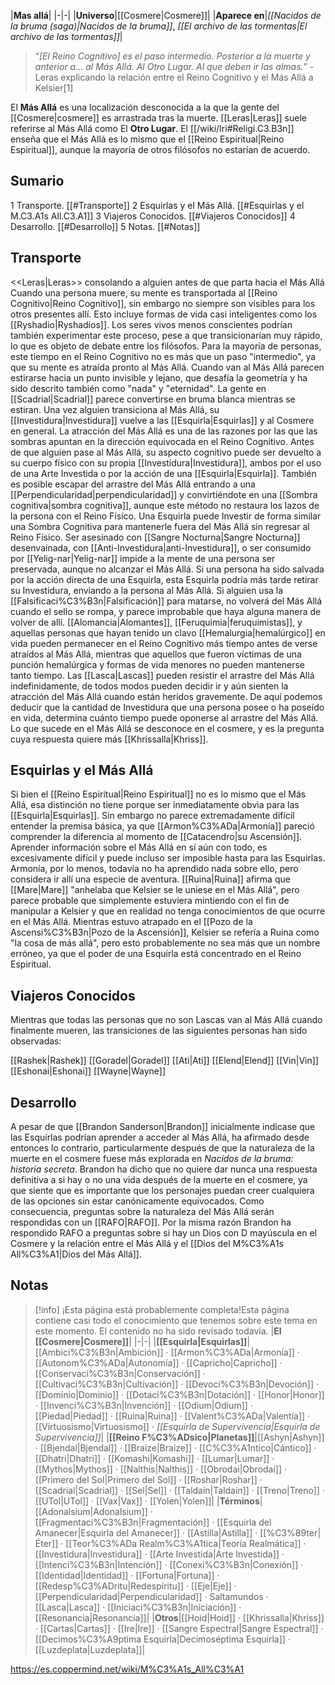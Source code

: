 |**Mas allá**|
|-|-|
|**Universo**|[[Cosmere\|Cosmere]]|
|**Aparece en**|*[[Nacidos de la bruma (saga)\|Nacidos de la bruma]]*, *[[El archivo de las tormentas\|El archivo de las tormentas]]*|

>“*[El Reino Cognitivo] es el paso intermedio. Posterior a la muerte y anterior a… al Más Allá. Al Otro Lugar. Al que deben ir las almas.*”
\-Leras explicando la relación entre el Reino Cognitivo y el Más Allá a Kelsier[1]


El **Más Allá** es una localización desconocida a la que la gente del [[Cosmere\|cosmere]] es arrastrada tras la muerte. [[Leras\|Leras]] suele referirse al Más Allá como El **Otro Lugar**. El [[/wiki/Iri#Religi.C3.B3n]] enseña que el Más Allá es lo mismo que el [[Reino Espiritual\|Reino Espiritual]], aunque la mayoría de otros filósofos no estarían de acuerdo.

## Sumario

1 Transporte. [[#Transporte]] 
2 Esquirlas y el Más Allá. [[#Esquirlas y el M.C3.A1s All.C3.A1]] 
3 Viajeros Conocidos. [[#Viajeros Conocidos]] 
4 Desarrollo. [[#Desarrollo]] 
5 Notas. [[#Notas]] 


## Transporte
  <<Leras\|Leras>> consolando a alguien antes de que parta hacia el Más Allá
Cuando una persona muere, su mente es transportada al [[Reino Cognitivo\|Reino Cognitivo]], sin embargo no siempre son visibles para los otros presentes allí. Esto incluye formas de vida casi inteligentes como los [[Ryshadio\|Ryshadios]]. Los seres vivos menos conscientes podrían también experimentar este proceso, pese a que transicionarían muy rápido, lo que es objeto de debate entre los filósofos. Para la mayoría de personas, este tiempo en el Reino Cognitivo no es más que un paso "intermedio", ya que su mente es atraída pronto al Más Allá. Cuando van al Más Allá parecen estirarse hacia un punto invisible y lejano, que desafía la geometría y ha sido descrito también como "nada" y "eternidad". La gente en [[Scadrial\|Scadrial]] parece convertirse en bruma blanca mientras se estiran. Una vez alguien transiciona al Más Allá, su [[Investidura\|Investidura]] vuelve a las [[Esquirla\|Esquirlas]] y al Cosmere en general. La atracción del Más Allá es una de las razones por las que las sombras apuntan en la dirección equivocada en el Reino Cognitivo.
Antes de que alguien pase al Más Allá, su aspecto cognitivo puede ser devuelto a su cuerpo físico con su propia [[Investidura\|Investidura]], ambos por el uso de una Arte Investida o por la acción de una [[Esquirla\|Esquirla]]. También es posible escapar del arrastre del Más Allá entrando a una [[Perpendicularidad\|perpendicularidad]] y convirtiéndote en una [[Sombra cognitiva\|sombra cognitiva]], aunque este método no restaura los lazos de la persona con el Reino Físico. Una Esquirla puede Investir de forma similar una Sombra Cognitiva para mantenerle fuera del Más Allá sin regresar al Reino Físico. Ser asesinado con [[Sangre Nocturna\|Sangre Nocturna]] desenvainada, con [[Anti-Investidura\|anti-Investidura]], o ser consumido por [[Yelig-nar\|Yelig-nar]] impide a la mente de una persona ser preservada, aunque no alcanzar el Más Allá. Si una persona ha sido salvada por la acción directa de una Esquirla, esta Esquirla podría más tarde retirar su Investidura, enviando a la persona al Más Allá. Si alguien usa la [[Falsificaci%C3%B3n\|Falsificación]] para matarse, no volverá del Más Allá cuando el sello se rompa, y parece improbable que haya alguna manera de volver de allí.
[[Alomancia\|Alomantes]], [[Feruquimia\|feruquimistas]], y aquellas personas que hayan tenido un clavo [[Hemalurgia\|hemalúrgico]] en vida pueden permanecer en el Reino Cognitivo más tiempo antes de verse atraídos al Más Allá, mientras que aquellos que fueron víctimas de una punción hemalúrgica y formas de vida menores no pueden mantenerse tanto tiempo. Las [[Lasca\|Lascas]] pueden resistir el arrastre del Más Allá indefinidamente, de todos modos pueden decidir ir y aún sienten la atracción del Más Allá cuando están heridos gravemente. De aquí podemos deducir que la cantidad de Investidura que una persona posee o ha poseído en vida, determina cuánto tiempo puede oponerse al arrastre del Más Allá.
Lo que sucede en el Más Allá se desconoce en el cosmere, y es la pregunta cuya respuesta quiere más [[Khrissalla\|Khriss]].

## Esquirlas y el Más Allá
Si bien el [[Reino Espiritual\|Reino Espiritual]] no es lo mismo que el Más Allá, esa distinción no tiene porque ser inmediatamente obvia para las [[Esquirla\|Esquirlas]]. Sin embargo no parece extremadamente difícil entender la premisa básica, ya que [[Armon%C3%ADa\|Armonía]] pareció comprender la diferencia al momento de [[Catacendro\|su Ascensión]]. Aprender información sobre el Más Allá en sí aún con todo, es excesivamente difícil y puede incluso ser imposible hasta para las Esquirlas. Armonía, por lo menos, todavía no ha aprendido nada sobre ello, pero considera ir allí una especie de aventura. [[Ruina\|Ruina]] afirma que [[Mare\|Mare]] "anhelaba que Kelsier se le uniese en el Más Allá", pero parece probable que simplemente estuviera mintiendo con el fin de manipular a Kelsier y que en realidad no tenga conocimientos de que ocurre en el Más Allá.
Mientras estuvo atrapado en el [[Pozo de la Ascensi%C3%B3n\|Pozo de la Ascensión]], Kelsier se refería a Ruina como "la cosa de más allá", pero esto probablemente no sea más que un nombre erróneo, ya que el poder de una Esquirla está concentrado en el Reino Espiritual.

## Viajeros Conocidos
Mientras que todas las personas que no son Lascas van al Más Allá cuando finalmente mueren, las transiciones de las siguientes personas han sido observadas:


[[Rashek\|Rashek]]
[[Goradel\|Goradel]]
[[Ati\|Ati]]
[[Elend\|Elend]]
[[Vin\|Vin]]
[[Eshonai\|Eshonai]]
[[Wayne\|Wayne]]

## Desarrollo
A pesar de que [[Brandon Sanderson\|Brandon]] inicialmente indicase que las Esquirlas podrían aprender a acceder al Más Allá, ha afirmado desde entonces lo contrario, particularmente después de que la naturaleza de la muerte en el cosmere fuese más explorada en *Nacidos de la bruma: historia secreta*. Brandon ha dicho que no quiere dar nunca una respuesta definitiva a si hay o no una vida después de la muerte en el cosmere, ya que siente que es importante que los personajes puedan creer cualquiera de las opciones sin estar canónicamente equivocados. Como consecuencia, preguntas sobre la naturaleza del Más Allá serán respondidas con un [[RAFO\|RAFO]]. Por la misma razón Brandon ha respondido RAFO a preguntas sobre si hay un Dios con D mayúscula en el Cosmere y la relación entre el Más Allá y el [[Dios del M%C3%A1s All%C3%A1\|Dios del Más Allá]].

## Notas

> [!info] ¡Esta página está probablemente completa!Esta página contiene casi todo el conocimiento que tenemos sobre este tema en este momento.
El contenido no ha sido revisado todavía.
|**El [[Cosmere\|Cosmere]]**|
|-|-|
|**[[Esquirla\|Esquirlas]]**|[[Ambici%C3%B3n\|Ambición]] · [[Armon%C3%ADa\|Armonía]] · [[Autonom%C3%ADa\|Autonomía]] · [[Capricho\|Capricho]] · [[Conservaci%C3%B3n\|Conservación]] · [[Cultivaci%C3%B3n\|Cultivación]] · [[Devoci%C3%B3n\|Devoción]] · [[Dominio\|Dominio]] · [[Dotaci%C3%B3n\|Dotación]] · [[Honor\|Honor]] · [[Invenci%C3%B3n\|Invención]] · [[Odium\|Odium]] · [[Piedad\|Piedad]] · [[Ruina\|Ruina]] · [[Valent%C3%ADa\|Valentía]] · [[Virtuosismo\|Virtuosismo]] · *[[Esquirla de Supervivencia\|Esquirla de Supervivencia]]*|
|**[[Reino F%C3%ADsico\|Planetas]]**|[[Ashyn\|Ashyn]] · [[Bjendal\|Bjendal]] · [[Braize\|Braize]] · [[C%C3%A1ntico\|Cántico]] · [[Dhatri\|Dhatri]] · [[Komashi\|Komashi]] · [[Lumar\|Lumar]] · [[Mythos\|Mythos]] · [[Nalthis\|Nalthis]] · [[Obrodai\|Obrodai]] · [[Primero del Sol\|Primero del Sol]] · [[Roshar\|Roshar]] · [[Scadrial\|Scadrial]] · [[Sel\|Sel]] · [[Taldain\|Taldain]] · [[Treno\|Treno]] · [[UTol\|UTol]] · [[Vax\|Vax]] · [[Yolen\|Yolen]]|
|**Términos**|[[Adonalsium\|Adonalsium]] · [[Fragmentaci%C3%B3n\|Fragmentación]] · [[Esquirla del Amanecer\|Esquirla del Amanecer]] · [[Astilla\|Astilla]] · [[%C3%89ter\|Éter]] · [[Teor%C3%ADa Realm%C3%A1tica\|Teoría Realmática]] · [[Investidura\|Investidura]] · [[Arte Investida\|Arte Investida]] · [[Intenci%C3%B3n\|Intención]] · [[Conexi%C3%B3n\|Conexión]] · [[Identidad\|Identidad]] · [[Fortuna\|Fortuna]] · [[Redesp%C3%ADritu\|Redespíritu]] · [[Eje\|Eje]] · [[Perpendicularidad\|Perpendicularidad]] · Saltamundos · [[Lasca\|Lasca]] · [[Iniciaci%C3%B3n\|Iniciación]] · [[Resonancia\|Resonancia]]|
|**Otros**|[[Hoid\|Hoid]] · [[Khrissalla\|Khriss]] · [[Cartas\|Cartas]] · [[Ire\|Ire]] · [[Sangre Espectral\|Sangre Espectral]] · [[Decimos%C3%A9ptima Esquirla\|Decimoséptima Esquirla]] · [[Luzdeplata\|Luzdeplata]]|



https://es.coppermind.net/wiki/M%C3%A1s_All%C3%A1